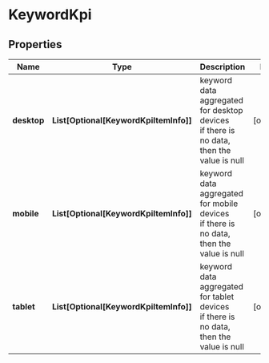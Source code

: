 # KeywordKpi


## Properties

| Name | Type | Description | Notes |
|------------ | ------------- | ------------- | -------------|
**desktop** | **List[Optional[KeywordKpiItemInfo]]** | keyword data aggregated for desktop devices<br>if there is no data, then the value is null |[optional]|
**mobile** | **List[Optional[KeywordKpiItemInfo]]** | keyword data aggregated for mobile devices<br>if there is no data, then the value is null |[optional]|
**tablet** | **List[Optional[KeywordKpiItemInfo]]** | keyword data aggregated for tablet devices<br>if there is no data, then the value is null |[optional]|